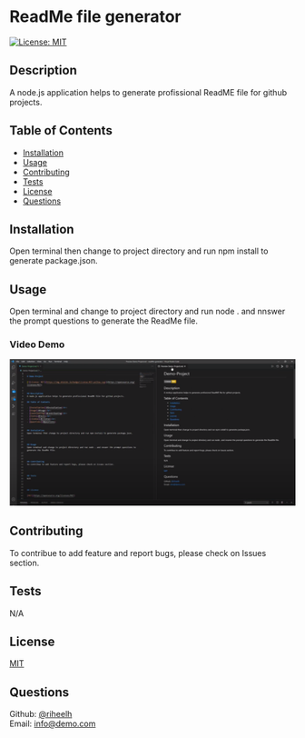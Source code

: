 # ReadMe file generator 

[![License: MIT](https://img.shields.io/badge/License-MIT-yellow.svg)](https://opensource.org/licenses/MIT)


## Description  
A node.js application helps to generate profissional ReadME file for github projects.


## Table of Contents

- [Installation](#Installation)<br>
- [Usage](#Usage)<br>
- [Contributing](#Contributing)<br>
- [Tests](#Tests)<br>
- [License](#License)<br>
- [Questions](#Questions)


## Installation  
Open terminal then change to project directory and run npm install to generate package.json.


## Usage  
Open terminal and change to project directory and run node . and nnswer the prompt questions to generate the ReadMe file.

### Video Demo
[![IMAGE ALT TEXT HERE](./assets/ReadMe.PNG)](https://www.youtube.com/watch?v=xoqdDpXdCs0)

## Contributing
To contribue to add feature and report bugs, please check on Issues section.



## Tests
N/A


## License

[MIT](https://opensource.org/licenses/MIT)




## Questions
Github: [@riheelh](www.github.com/riheelh) <br>
Email: info@demo.com
